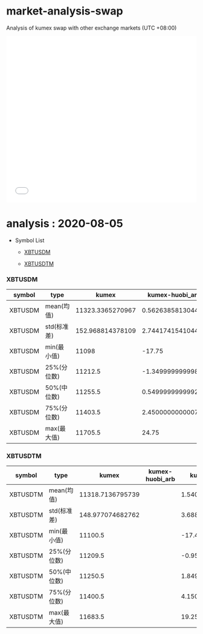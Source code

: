# market-analysis-swap
Analysis of kumex swap with other exchange markets (UTC +08:00)

<iframe width="100%" height="440" src="./data.html" frameborder="no" border="0" scrolling="no"></iframe>

# analysis : 2020-08-05
* Symbol List

  * [XBTUSDM](#xbtusdm)

  * [XBTUSDTM](#xbtusdtm)


### XBTUSDM

symbol|type|kumex|kumex-huobi_arb|kumex-okex_arb
---|---|---|---|---
XBTUSDM | mean(均值) | 11323.3365270967 | 0.562638581304466 | 0.48197741504964
XBTUSDM | std(标准差) | 152.968814378109 | 2.74417415410445 | 2.71985165628282
XBTUSDM | min(最小值) | 11098 | -17.75 | -15.0499999999993
XBTUSDM | 25%(分位数) | 11212.5 | -1.34999999999854 | -1.65000000000146
XBTUSDM | 50%(中位数) | 11255.5 | 0.549999999999272 | 0.549999999999272
XBTUSDM | 75%(分位数) | 11403.5 | 2.45000000000073 | 2.54999999999927
XBTUSDM | max(最大值) | 11705.5 | 24.75 | 23.5


### XBTUSDTM

symbol|type|kumex|kumex-huobi_arb|kumex-okex_arb
---|---|---|---|---
XBTUSDTM | mean(均值) | 11318.7136795739 |  | 1.54020708884852
XBTUSDTM | std(标准差) | 148.977074682762 |  | 3.68837001325147
XBTUSDTM | min(最小值) | 11100.5 |  | -17.4500000000007
XBTUSDTM | 25%(分位数) | 11209.5 |  | -0.950000000000728
XBTUSDTM | 50%(中位数) | 11250.5 |  | 1.84999999999854
XBTUSDTM | 75%(分位数) | 11400.5 |  | 4.15000000000146
XBTUSDTM | max(最大值) | 11683.5 |  | 19.25

